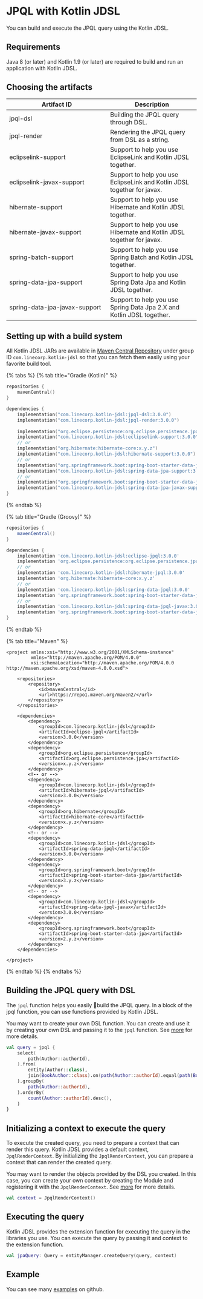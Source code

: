 # JPQL with Kotlin JDSL

You can build and execute the JPQL query using the Kotlin JDSL.

## Requirements <a href="#setting-up-with-a-build-system" id="setting-up-with-a-build-system"></a>

Java 8 (or later) and Kotlin 1.9 (or later) are required to build and run an application with Kotlin JDSL.

## Choosing the artifacts <a href="#setting-up-with-a-build-system" id="setting-up-with-a-build-system"></a>

<table><thead><tr><th width="251">Artifact ID</th><th>Description</th></tr></thead><tbody><tr><td>jpql-dsl</td><td>Building the JPQL query through DSL.</td></tr><tr><td>jpql-render</td><td>Rendering the JPQL query from DSL as a string.</td></tr><tr><td>eclipselink-support</td><td>Support to help you use EclipseLink and Kotlin JDSL together.</td></tr><tr><td>eclipselink-javax-support</td><td>Support to help you use EclipseLink and Kotlin JDSL together for javax.</td></tr><tr><td>hibernate-support</td><td>Support to help you use Hibernate and Kotlin JDSL together.</td></tr><tr><td>hibernate-javax-support</td><td>Support to help you use Hibernate and Kotlin JDSL together for javax.</td></tr><tr><td>spring-batch-support</td><td>Support to help you use Spring Batch and Kotlin JDSL together.</td></tr><tr><td>spring-data-jpa-support</td><td>Support to help you use Spring Data Jpa and Kotlin JDSL together.</td></tr><tr><td>spring-data-jpa-javax-support</td><td>Support to help you use Spring Data Jpa 2.X and Kotlin JDSL together.</td></tr></tbody></table>

## Setting up with a build system <a href="#setting-up-with-a-build-system" id="setting-up-with-a-build-system"></a>

All Kotlin JDSL JARs are available in [Maven Central Repository](https://central.sonatype.com/search?q=g%3Acom.linecorp.kotlin-jdsl) under group ID `com.linecorp.kotlin-jdsl` so that you can fetch them easily using your favorite build tool.

{% tabs %}
{% tab title="Gradle (Kotlin)" %}
```kotlin
repositories {
    mavenCentral()
}

dependencies {
    implementation("com.linecorp.kotlin-jdsl:jpql-dsl:3.0.0")
    implementation("com.linecorp.kotlin-jdsl:jpql-render:3.0.0")
    
    implementation("org.eclipse.persistence:org.eclipse.persistence.jpa:x.y.z")
    implementation("com.linecorp.kotlin-jdsl:eclipselink-support:3.0.0")
    // or
    implementation("org.hibernate:hibernate-core:x.y.z")
    implementation("com.linecorp.kotlin-jdsl:hibernate-support:3.0.0")
    // or
    implementation("org.springframework.boot:spring-boot-starter-data-jpa:3.y.z")
    implementation("com.linecorp.kotlin-jdsl:spring-data-jpa-support:3.0.0")
    // or
    implementation("org.springframework.boot:spring-boot-starter-data-jpa:2.7.z")
    implementation("com.linecorp.kotlin-jdsl:spring-data-jpa-javax-support:3.0.0")
}
```
{% endtab %}

{% tab title="Gradle (Groovy)" %}
```groovy
repositories {
    mavenCentral()
}

dependencies {
    implementation 'com.linecorp.kotlin-jdsl:eclipse-jpql:3.0.0'
    implementation 'org.eclipse.persistence:org.eclipse.persistence.jpa:x.y.z'
    // or
    implementation 'com.linecorp.kotlin-jdsl:hibernate-jpql:3.0.0'
    implementation 'org.hibernate:hibernate-core:x.y.z'
    // or
    implementation 'com.linecorp.kotlin-jdsl:spring-data-jpql:3.0.0'
    implementation 'org.springframework.boot:spring-boot-starter-data-jpa:3.y.z'
    // or
    implementation 'com.linecorp.kotlin-jdsl:spring-data-jpql-javax:3.0.0'
    implementation 'org.springframework.boot:spring-boot-starter-data-jpa:2.y.z'
}
```
{% endtab %}

{% tab title="Maven" %}
<pre class="language-markup"><code class="lang-markup">&#x3C;project xmlns:xsi="http://www.w3.org/2001/XMLSchema-instance"
         xmlns="http://maven.apache.org/POM/4.0.0"
         xsi:schemaLocation="http://maven.apache.org/POM/4.0.0 http://maven.apache.org/xsd/maven-4.0.0.xsd">
         
    &#x3C;repositories>
        &#x3C;repository>
            &#x3C;id>mavenCentral&#x3C;/id>
            &#x3C;url>https://repo1.maven.org/maven2/&#x3C;/url>
        &#x3C;/repository>
    &#x3C;/repositories>
    
    &#x3C;dependencies>
        &#x3C;dependency>
            &#x3C;groupId>com.linecorp.kotlin-jdsl&#x3C;/groupId>
            &#x3C;artifactId>eclipse-jpql&#x3C;/artifactId>
            &#x3C;version>3.0.0&#x3C;/version>
        &#x3C;/dependency>
        &#x3C;dependency>
            &#x3C;groupId>org.eclipse.persistence&#x3C;/groupId>
            &#x3C;artifactId>org.eclipse.persistence.jpa&#x3C;/artifactId>
            &#x3C;version>x.y.z&#x3C;/version>
        &#x3C;/dependency>
<strong>        &#x3C;!-- or -->
</strong>        &#x3C;dependency>
            &#x3C;groupId>com.linecorp.kotlin-jdsl&#x3C;/groupId>
            &#x3C;artifactId>hibernate-jpql&#x3C;/artifactId>
            &#x3C;version>3.0.0&#x3C;/version>
        &#x3C;/dependency>
        &#x3C;dependency>
            &#x3C;groupId>org.hibernate&#x3C;/groupId>
            &#x3C;artifactId>hibernate-core&#x3C;/artifactId>
            &#x3C;version>x.y.z&#x3C;/version>
        &#x3C;/dependency>
        &#x3C;!-- or -->
        &#x3C;dependency>
            &#x3C;groupId>com.linecorp.kotlin-jdsl&#x3C;/groupId>
            &#x3C;artifactId>spring-data-jpql&#x3C;/artifactId>
            &#x3C;version>3.0.0&#x3C;/version>
        &#x3C;/dependency>
        &#x3C;dependency>
            &#x3C;groupId>org.springframework.boot&#x3C;/groupId>
            &#x3C;artifactId>spring-boot-starter-data-jpa&#x3C;/artifactId>
            &#x3C;version>3.y.z&#x3C;/version>
        &#x3C;/dependency>
        &#x3C;!-- or -->
        &#x3C;dependency>
            &#x3C;groupId>com.linecorp.kotlin-jdsl&#x3C;/groupId>
            &#x3C;artifactId>spring-data-jpql-javax&#x3C;/artifactId>
            &#x3C;version>3.0.0&#x3C;/version>
        &#x3C;/dependency>
        &#x3C;dependency>
            &#x3C;groupId>org.springframework.boot&#x3C;/groupId>
            &#x3C;artifactId>spring-boot-starter-data-jpa&#x3C;/artifactId>
            &#x3C;version>2.y.z&#x3C;/version>
        &#x3C;/dependency>
    &#x3C;/dependencies>

&#x3C;/project>
</code></pre>
{% endtab %}
{% endtabs %}

## Building the JPQL query with DSL

The `jpql` function helps you easily build the JPQL query. In a block of the jpql function, you can use functions provided by Kotlin JDSL.&#x20;

You may want to create your own DSL function. You can create and use it by creating your own DSL and passing it to the `jpql` function. See [more](customizing.md) for more details.

```kotlin
val query = jpql {
    select(
        path(Author::authorId),
    ).from(
        entity(Author::class),
        join(BookAuthor::class).on(path(Author::authorId).equal(path(BookAuthor::authorId))),
    ).groupBy(
        path(Author::authorId),
    ).orderBy(
        count(Author::authorId).desc(),
    )
}
```

## Initializing a context to execute the query

To execute the created query, you need to prepare a context that can render this query. Kotlin JDSL provides a default context, `JpqlRenderContext`. By initializing the `JpqlRenderContext`, you can prepare a context that can render the created query.&#x20;

You may want to render the objects provided by the DSL you created. In this case, you can create your own context by creating the Module and registering it with the `JpqlRenderContext`. See [more](customizing.md) for more details.

```kotlin
val context = JpqlRenderContext()
```

## Executing the query

Kotlin JDSL provides the extension function for executing the query in the libraries you use. You can execute the query by passing it and context to the extension function.

```kotlin
val jpaQuery: Query = entityManager.createQuery(query, context)
```

## Example

You can see many [examples](https://github.com/line/kotlin-jdsl/tree/main/example) on github.
